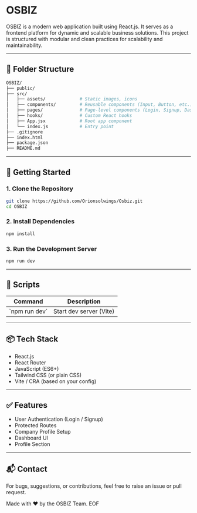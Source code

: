 
# OSBIZ

OSBIZ is a modern web application built using React.js. It serves as a frontend platform for dynamic and scalable business solutions. This project is structured with modular and clean practices for scalability and maintainability.
 
---

## 📁 Folder Structure

```bash
OSBIZ/
├── public/
├── src/
│   ├── assets/             # Static images, icons
│   ├── components/         # Reusable components (Input, Button, etc.)
│   ├── pages/              # Page-level components (Login, Signup, Dashboard, Profile Section)
│   ├── hooks/              # Custom React hooks
│   ├── App.jsx             # Root app component
│   └── index.js            # Entry point
├── .gitignore
├── index.html
├── package.json
├── README.md
```

---

## 🚀 Getting Started

### 1. Clone the Repository

```bash
git clone https://github.com/Orionsolwings/Osbiz.git
cd OSBIZ
```

### 2. Install Dependencies

```bash
npm install
```

### 3. Run the Development Server

```bash
npm run dev
```

---

## 🔧 Scripts

| Command         | Description                       |
|----------------|-----------------------------------|
| \`npm run dev\`   | Start dev server (Vite)           |


---

## 📦 Tech Stack

- React.js
- React Router
- JavaScript (ES6+)
- Tailwind CSS (or plain CSS)
- Vite / CRA (based on your config)

---

## ✅ Features

- User Authentication (Login / Signup)
- Protected Routes
- Company Profile Setup
- Dashboard UI
- Profile Section

---

## 📬 Contact

For bugs, suggestions, or contributions, feel free to raise an issue or pull request.

Made with ❤️ by the OSBIZ Team.
EOF

